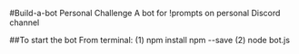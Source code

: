 #Build-a-bot Personal Challenge
A bot for !prompts on personal Discord channel

##To start the bot
From terminal:
(1) npm install npm --save
(2) node bot.js
